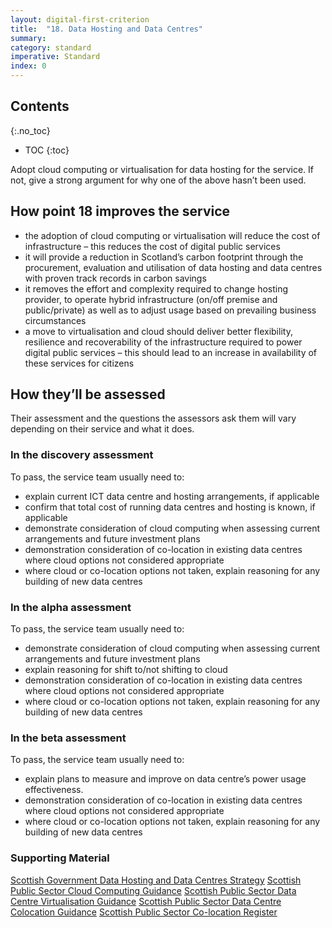 ```yaml
---
layout: digital-first-criterion
title:  "18. Data Hosting and Data Centres"
summary:
category: standard
imperative: Standard
index: 0
---
```


## Contents
{:.no_toc}
* TOC
{:toc}
<!--TOC max3-->

Adopt cloud computing or virtualisation for data hosting for the service. If not, give a strong argument for why one of the above hasn’t been used.

## How point 18 improves the service

* the adoption of cloud computing or virtualisation will reduce the cost of infrastructure – this reduces the cost of digital public services
* it will provide a reduction in Scotland’s carbon footprint through the procurement, evaluation and utilisation of data hosting and data centres with proven track records in carbon savings
* it removes the effort and complexity required to change hosting provider, to operate hybrid infrastructure (on/off premise and public/private) as well as to adjust usage based on prevailing business circumstances
* a move to virtualisation and cloud should deliver better flexibility, resilience and recoverability of the infrastructure required to power digital public services – this should lead to an increase in availability of these services for citizens

## How they’ll be assessed

Their assessment and the questions the assessors ask them will vary depending on their service and what it does.

### In the discovery assessment

To pass, the service team usually need to:

* explain current ICT data centre and hosting arrangements, if applicable
* confirm that total cost of running data centres and hosting is known, if applicable
* demonstrate consideration of cloud computing when assessing current arrangements and future investment plans
* demonstration consideration of co-location in existing data centres where cloud options not considered appropriate
* where cloud or co-location options not taken, explain reasoning for any building of new data centres

### In the alpha assessment

To pass, the service team usually need to:

* demonstrate consideration of cloud computing when assessing current arrangements and future investment plans
* explain reasoning for shift to/not shifting to cloud
* demonstration consideration of co-location in existing data centres where cloud options not considered appropriate
* where cloud or co-location options not taken, explain reasoning for any building of new data centres

### In the beta assessment

To pass, the service team usually need to:

* explain plans to measure and improve on data centre’s power usage effectiveness.
* demonstration consideration of co-location in existing data centres where cloud options not considered appropriate
* where cloud or co-location options not taken, explain reasoning for any building of new data centres

### Supporting Material

[Scottish Government Data Hosting and Data Centres Strategy](http://www.gov.scot/Topics/Economy/digital/digitalservices/datahostingdatacentres)
[Scottish Public Sector Cloud Computing Guidance](http://www.gov.scot/Publications/2015/04/1707)
[Scottish Public Sector Data Centre Virtualisation Guidance](http://www.gov.scot/Publications/2015/04/2741)
[Scottish Public Sector Data Centre Colocation Guidance](http://www.gov.scot/Publications/2015/04/4179)
[Scottish Public Sector Co-location Register](http://www.gov.scot/Topics/Economy/digital/digitalservices/datahostingdatacentres/pscoloregister)
